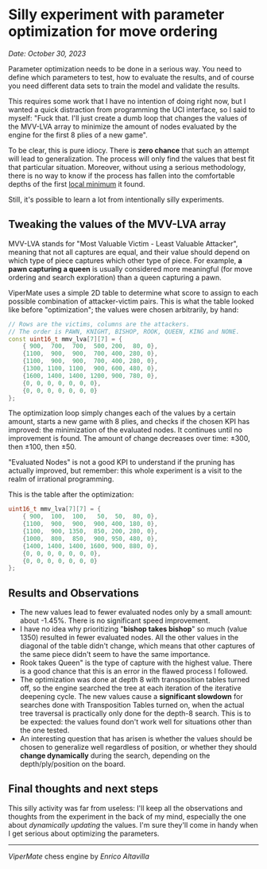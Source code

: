 # Silly experiment with parameter optimization for move ordering

*Date: October 30, 2023*

Parameter optimization needs to be done in a serious way. You need to define which parameters to test, how to evaluate the results, and of course you need different data sets to train the model and validate the results.

This requires some work that I have no intention of doing right now, but I wanted a quick distraction from programming the UCI interface, so I said to myself: "Fuck that. I'll just create a dumb loop that changes the values of the MVV-LVA array to minimize the amount of nodes evaluated by the engine for the first 8 plies of a new game".

To be clear, this is pure idiocy. There is **zero chance** that such an attempt will lead to generalization. The process will only find the values that best fit that particular situation. Moreover, without using a serious methodology, there is no way to know if the process has fallen into the comfortable depths of the first [local minimum](https://en.wikipedia.org/wiki/Maximum_and_minimum) it found.

Still, it's possible to learn a lot from intentionally silly experiments.

## Tweaking the values of the MVV-LVA array

MVV-LVA stands for "Most Valuable Victim - Least Valuable Attacker", meaning that not all captures are equal, and their value should depend on which type of piece captures which other type of piece. For example, **a pawn capturing a queen** is usually considered more meaningful (for move ordering and search exploration) than a queen capturing a pawn.

ViperMate uses a simple 2D table to determine what score to assign to each possible combination of attacker-victim pairs. This is what the table looked like before "optimization"; the values were chosen arbitrarily, by hand:

```cpp
// Rows are the victims, columns are the attackers.
// The order is PAWN, KNIGHT, BISHOP, ROOK, QUEEN, KING and NONE.
const uint16_t mmv_lva[7][7] = {
    { 900,  700,  700,  500, 200,  80, 0},
    {1100,  900,  900,  700, 400, 280, 0},
    {1100,  900,  900,  700, 400, 280, 0},
    {1300, 1100, 1100,  900, 600, 480, 0},
    {1600, 1400, 1400, 1200, 900, 780, 0},
    {0, 0, 0, 0, 0, 0, 0},
    {0, 0, 0, 0, 0, 0, 0}
};
```

The optimization loop simply changes each of the values by a certain amount, starts a new game with 8 plies, and checks if the chosen KPI has improved: the minimization of the evaluated nodes. It continues until no improvement is found. The amount of change decreases over time: ±300, then ±100, then ±50.

"Evaluated Nodes" is not a good KPI to understand if the pruning has actually improved, but remember: this whole experiment is a visit to the realm of irrational programming.

This is the table after the optimization:

```cpp
uint16_t mmv_lva[7][7] = {
    { 900,  100,  100,   50,  50,  80, 0},
    {1100,  900,  900,  900, 400, 180, 0},
    {1100,  900, 1350,  850, 200, 280, 0},
    {1000,  800,  850,  900, 950, 480, 0},
    {1400, 1400, 1400, 1600, 900, 880, 0},
    {0, 0, 0, 0, 0, 0, 0},
    {0, 0, 0, 0, 0, 0, 0}
};
```

## Results and Observations

* The new values lead to fewer evaluated nodes only by a small amount: about -1.45%. There is no significant speed improvement.
* I have no idea why prioritizing "**bishop takes bishop**" so much (value 1350) resulted in fewer evaluated nodes. All the other values in the diagonal of the table didn't change, which means that other captures of the same piece didn't seem to have the same importance.
* Rook takes Queen" is the type of capture with the highest value. There is a good chance that this is an error in the flawed process I followed.
* The optimization was done at depth 8 with transposition tables turned off, so the engine searched the tree at each iteration of the iterative deepening cycle. The new values cause a **significant slowdown** for searches done with Transposition Tables turned on, when the actual tree traversal is practically only done for the depth-8 search. This is to be expected: the values found don't work well for situations other than the one tested.
* An interesting question that has arisen is whether the values should be chosen to generalize well regardless of position, or whether they should **change dynamically** during the search, depending on the depth/ply/position on the board.

## Final thoughts and next steps

This silly activity was far from useless: I'll keep all the observations and thoughts from the experiment in the back of my mind, especially the one about *dynamically updating* the values. I'm sure they'll come in handy when I get serious about optimizing the parameters.

---

*ViperMate* chess engine by *Enrico Altavilla*